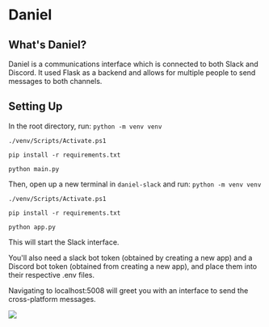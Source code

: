 # Daniel

## What's Daniel?
Daniel is a communications interface which is connected to both Slack and Discord. It used Flask as a backend and allows for multiple people to send messages to both channels.

## Setting Up
In the root directory, run:
```python -m venv venv```

```./venv/Scripts/Activate.ps1```

```pip install -r requirements.txt```

```python main.py```

Then, open up a new terminal in ```daniel-slack``` and run:
```python -m venv venv```

```./venv/Scripts/Activate.ps1```

```pip install -r requirements.txt```

```python app.py```

This will start the Slack interface.

You'll also need a slack bot token (obtained by creating a new app) and a Discord bot token (obtained from creating a new app), and place them into their respective .env files.

Navigating to localhost:5008 will greet you with an interface to send the cross-platform messages.

![](https://hc-cdn.hel1.your-objectstorage.com/s/v3/084786d7d3d1cc4e10f1b2cf1d5714d5923d8756_image.png)